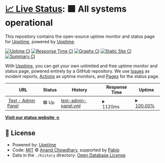 # [📈 Live Status](https://llkevin1214.github.io): <!--live status--> **🟩 All systems operational**

This repository contains the open-source uptime monitor and status page for [Upptime](https://upptime.js.org), powered by [Upptime](https://github.com/upptime/upptime).

[![Uptime CI](https://github.com/upptime/upptime/workflows/Uptime%20CI/badge.svg)](https://github.com/upptime/upptime/actions?query=workflow%3A%22Uptime+CI%22)
[![Response Time CI](https://github.com/upptime/upptime/workflows/Response%20Time%20CI/badge.svg)](https://github.com/upptime/upptime/actions?query=workflow%3A%22Response+Time+CI%22)
[![Graphs CI](https://github.com/upptime/upptime/workflows/Graphs%20CI/badge.svg)](https://github.com/upptime/upptime/actions?query=workflow%3A%22Graphs+CI%22)
[![Static Site CI](https://github.com/upptime/upptime/workflows/Static%20Site%20CI/badge.svg)](https://github.com/upptime/upptime/actions?query=workflow%3A%22Static+Site+CI%22)
[![Summary CI](https://github.com/upptime/upptime/workflows/Summary%20CI/badge.svg)](https://github.com/upptime/upptime/actions?query=workflow%3A%22Summary+CI%22)

With [Upptime](https://upptime.js.org), you can get your own unlimited and free uptime monitor and status page, powered entirely by a GitHub repository. We use [Issues](https://github.com/upptime/upptime/issues) as incident reports, [Actions](https://github.com/upptime/upptime/actions) as uptime monitors, and [Pages](https://llkevin1214.github.io) for the status page.

<!--start: status pages-->
<!-- This summary is generated by Upptime (https://github.com/upptime/upptime) -->
<!-- Do not edit this manually, your changes will be overwritten -->
<!-- prettier-ignore -->
| URL | Status | History | Response Time | Uptime |
| --- | ------ | ------- | ------------- | ------ |
| <img alt="" src="https://icons.duckduckgo.com/ip3/test-frontend.grantit.io.ico" height="13"> [Test - Admin Panel](https://test-frontend.grantit.io/) | 🟩 Up | [test-admin-panel.yml](https://github.com/llkevin1214/upptime/commits/HEAD/history/test-admin-panel.yml) | <details><summary><img alt="Response time graph" src="./graphs/test-admin-panel/response-time-week.png" height="20"> 1120ms</summary><br><a href="https://llkevin1214.github.io/history/test-admin-panel"><img alt="Response time 1120" src="https://img.shields.io/endpoint?url=https%3A%2F%2Fraw.githubusercontent.com%2Fllkevin1214%2Fupptime%2FHEAD%2Fapi%2Ftest-admin-panel%2Fresponse-time.json"></a><br><a href="https://llkevin1214.github.io/history/test-admin-panel"><img alt="24-hour response time 1004" src="https://img.shields.io/endpoint?url=https%3A%2F%2Fraw.githubusercontent.com%2Fllkevin1214%2Fupptime%2FHEAD%2Fapi%2Ftest-admin-panel%2Fresponse-time-day.json"></a><br><a href="https://llkevin1214.github.io/history/test-admin-panel"><img alt="7-day response time 1120" src="https://img.shields.io/endpoint?url=https%3A%2F%2Fraw.githubusercontent.com%2Fllkevin1214%2Fupptime%2FHEAD%2Fapi%2Ftest-admin-panel%2Fresponse-time-week.json"></a><br><a href="https://llkevin1214.github.io/history/test-admin-panel"><img alt="30-day response time 1120" src="https://img.shields.io/endpoint?url=https%3A%2F%2Fraw.githubusercontent.com%2Fllkevin1214%2Fupptime%2FHEAD%2Fapi%2Ftest-admin-panel%2Fresponse-time-month.json"></a><br><a href="https://llkevin1214.github.io/history/test-admin-panel"><img alt="1-year response time 1120" src="https://img.shields.io/endpoint?url=https%3A%2F%2Fraw.githubusercontent.com%2Fllkevin1214%2Fupptime%2FHEAD%2Fapi%2Ftest-admin-panel%2Fresponse-time-year.json"></a></details> | <details><summary><a href="https://llkevin1214.github.io/history/test-admin-panel">100.00%</a></summary><a href="https://llkevin1214.github.io/history/test-admin-panel"><img alt="All-time uptime 100.00%" src="https://img.shields.io/endpoint?url=https%3A%2F%2Fraw.githubusercontent.com%2Fllkevin1214%2Fupptime%2FHEAD%2Fapi%2Ftest-admin-panel%2Fuptime.json"></a><br><a href="https://llkevin1214.github.io/history/test-admin-panel"><img alt="24-hour uptime 100.00%" src="https://img.shields.io/endpoint?url=https%3A%2F%2Fraw.githubusercontent.com%2Fllkevin1214%2Fupptime%2FHEAD%2Fapi%2Ftest-admin-panel%2Fuptime-day.json"></a><br><a href="https://llkevin1214.github.io/history/test-admin-panel"><img alt="7-day uptime 100.00%" src="https://img.shields.io/endpoint?url=https%3A%2F%2Fraw.githubusercontent.com%2Fllkevin1214%2Fupptime%2FHEAD%2Fapi%2Ftest-admin-panel%2Fuptime-week.json"></a><br><a href="https://llkevin1214.github.io/history/test-admin-panel"><img alt="30-day uptime 100.00%" src="https://img.shields.io/endpoint?url=https%3A%2F%2Fraw.githubusercontent.com%2Fllkevin1214%2Fupptime%2FHEAD%2Fapi%2Ftest-admin-panel%2Fuptime-month.json"></a><br><a href="https://llkevin1214.github.io/history/test-admin-panel"><img alt="1-year uptime 100.00%" src="https://img.shields.io/endpoint?url=https%3A%2F%2Fraw.githubusercontent.com%2Fllkevin1214%2Fupptime%2FHEAD%2Fapi%2Ftest-admin-panel%2Fuptime-year.json"></a></details>

<!--end: status pages-->

[**Visit our status website →**](https://llkevin1214.github.io)

## 📄 License

- Powered by: [Upptime](https://github.com/upptime/upptime)
- Code: [MIT](./LICENSE) © [Anand Chowdhary](https://anandchowdhary.com), supported by [Pabio](https://pabio.com)
- Data in the `./history` directory: [Open Database License](https://opendatacommons.org/licenses/odbl/1-0/)
